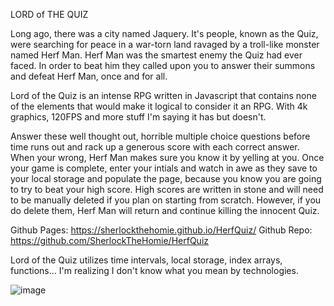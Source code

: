 LORD of THE QUIZ

Long ago, there was a city named Jaquery. It's people, known as the Quiz, were searching for peace in a war-torn land ravaged by a troll-like monster named Herf Man. Herf Man was the smartest enemy the Quiz had ever faced. In order to beat him they called upon you to answer their summons and defeat Herf Man, once and for all. 

Lord of the Quiz is an intense RPG written in Javascript that contains none of the elements that would make it logical to consider it an RPG. With 4k graphics, 120FPS and more stuff I'm saying it has but doesn't. 

Answer these well thought out, horrible multiple choice questions before time runs out and rack up a generous score with each correct answer. When your wrong, Herf Man makes sure you know it by yelling at you. Once your game is complete, enter your intials and watch in awe as they save to your local storage and populate the page, because you know you are going to try to beat your high score. High scores are written in stone and will need to be manually deleted if you plan on starting from scratch. However, if you do delete them, Herf Man will return and continue killing the innocent Quiz.

Github Pages: https://sherlockthehomie.github.io/HerfQuiz/
Github Repo: https://github.com/SherlockTheHomie/HerfQuiz

Lord of the Quiz utilizes time intervals, local storage, index arrays, functions... I'm realizing I don't know what you mean by technologies.

![image](https://user-images.githubusercontent.com/86977087/143661670-b4faf480-df95-42d0-8056-2ac0ad8922c2.png)
